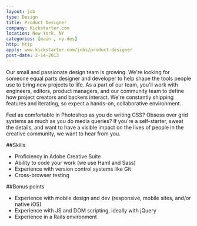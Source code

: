 ```yaml
---
layout: job
type: Design
title: Product Designer
company: Kickstarter.com
location: New York, NY
categories: [main , ny-des]
http: http
apply: www.kickstarter.com/jobs/product-designer
post-date: 2-14-2013
---
```


Our small and passionate design team is growing. We're looking for someone equal parts designer and developer to help shape the tools people use to bring new projects to life. As a part of our team, you'll work with engineers, editors, product managers, and our community team to define how project creators and backers interact. We're constantly shipping features and iterating, so expect a hands-on, collaborative environment.

Feel as comfortable in Photoshop as you do writing CSS? Obsess over grid systems as much as you do media queries? If you're a self-starter, sweat the details, and want to have a visible impact on the lives of people in the creative community, we want to hear from you.

##Skills

* Proficiency in Adobe Creative Suite
* Ability to code your work (we use Haml and Sass)
* Experience with version control systems like Git
* Cross-browser testing

##Bonus points

* Experience with mobile design and dev (responsive, mobile sites, and/or native iOS)
* Experience with JS and DOM scripting, ideally with jQuery
* Experience in a Rails environment

